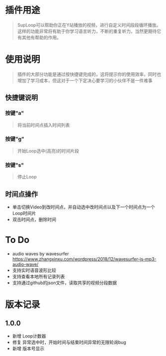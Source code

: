 # 插件用途
> SupLoop可以帮助你正在Y站播放的视频，进行自定义时间段段循环播放。这样的功能非常将有助于你学习语言听力，不断的重复听力，当然更期待它有其他有帮助的作用。


# 使用说明
> 插件的大部分功能是通过按快捷键完成的，这将提示你的使用效率，同时也增加了学习成本，但这对于一个下定决心要学习的小伙伴不是一件难事 

## 快捷键说明
### 按键"a"
> 将当前时间点插入时间列表
### 按键"g"
> 开始Loop选中(高亮)的时间片段

### 按键"s"
> 停止Loop

## 时间点操作
- 单击切换Video到改时间点，并自动选中改时间点以及下一个时间点为一个Loop时间片
- 双击时间点，删除时间



# To Do
- audio waves by wavesurfer https://www.zhangxinxu.com/wordpress/2018/12/wavesurfer-js-mp3-audio-wave/  
- 支持实时语音波形比较
- 支持查看本地所有记录列表
- 支持通过github的json文件，读取共享的视频分段数据

# 版本记录
## 1.0.0
- 新增 Loop计数器
- 修复 异常选中时，开始时间与结束时间异常的无限轮询bug
- 新增 版本号显示
